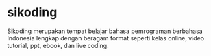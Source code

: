 # sikoding
Sikoding merupakan tempat belajar bahasa pemrograman berbahasa Indonesia lengkap dengan beragam format seperti kelas online, video tutorial, ppt, ebook, dan live coding.
